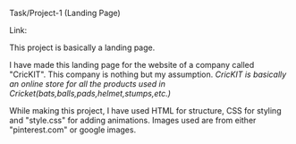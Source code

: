 Task/Project-1 (Landing Page)

Link: 

This project is basically a landing page. 

I have made this landing page for the website of a company called "CricKIT". 
This company is nothing but my assumption. *CricKIT is basically an online store for all the products used in Cricket(bats,balls,pads,helmet,stumps,etc.)*

While making this project, I have used HTML for structure, CSS for styling and "style.css" for adding animations.
Images used are from either "pinterest.com" or google images.
